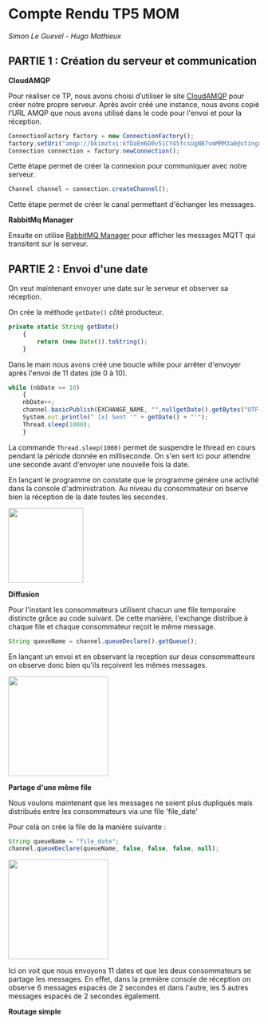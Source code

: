 # Compte Rendu TP5 MOM

*Simon Le Guevel* - 
*Hugo Mathieux*

## PARTIE 1 : Création du serveur et communication
**CloudAMQP**

Pour réaliser ce TP, nous avons choisi d’utiliser le site [CloudAMQP](https://www.cloudamqp.com/) pour créer notre propre serveur. Après avoir créé une instance, nous avons copié l’URL AMQP que nous avons utilisé dans le code pour l'envoi et pour la réception.

```jsx
ConnectionFactory factory = new ConnectionFactory();
factory.setUri("amqp://bkimztxi:kfDaEm6D0v51CY45fcsUgNB7vmMRM3a0@stingray.rmq.cloudamqp.com/bkimztxi");
Connection connection = factory.newConnection();
```
Cette étape permet de créer la connexion pour communiquer avec notre serveur.

```jsx
Channel channel = connection.createChannel();
```
Cette étape permet de créer le canal permettant d'échanger les messages.

**RabbitMq Manager**

Ensuite on utilise [RabbitMQ Manager](https://www.rabbitmq.com/) pour afficher les messages MQTT qui transitent sur le serveur.

## PARTIE 2 : Envoi d'une date

On veut maintenant envoyer une date sur le serveur et observer sa réception.

On crée la méthode `getDate()` côté producteur.
```jsx
private static String getDate()
    {
		return (new Date()).toString();
    }
```

Dans le main nous avons créé une boucle while pour arrêter d'envoyer après l'envoi de 11 dates (de 0 à 10).
```jsx
while (nbDate <= 10) 
    {
    nbDate++;
    channel.basicPublish(EXCHANGE_NAME, "",nullgetDate().getBytes("UTF-8"));
    System.out.println(" [x] Sent '" + getDate() + "'");
    Thread.sleep(1000);
    }
```
La commande `Thread.sleep(1000)` permet de suspendre le thread en cours pendant la période donnée en milliseconde. On s'en sert ici pour attendre une seconde avant d'envoyer une nouvelle fois la date.

En lançant le programme on constate que le programme génère une activité dans la console d'administration.
Au niveau du consommateur on bserve bien la réception de la date toutes les secondes.

<img src="https://user-images.githubusercontent.com/48157631/74085976-f67ddd80-4a7e-11ea-894c-f0f1f11ea6c3.PNG" height="150">

**Diffusion**

Pour l'instant les consommateurs utilisent chacun une file temporaire distincte grâce au code suivant. De cette manière, l'exchange distribue à chaque file et chaque consommateur reçoit le même message.

```jsx
String queueName = channel.queueDeclare().getQueue();
```

En lançant un envoi et en observant la reception sur deux consommatteurs on observe donc bien qu'ils reçoivent les mêmes messages.

<img src="https://user-images.githubusercontent.com/48157631/74086317-06e38780-4a82-11ea-965b-605d5ed7d1fa.PNG" height="200">

**Partage d'une même file**

Nous voulons maintenant que les messages ne soient plus dupliqués mais distribués entre les consommateurs via une file 'file_date'

Pour celà on crée la file de la manière suivante :

```jsx
String queueName = "file_date";
channel.queueDeclare(queueName, false, false, false, null);
```
<img src="https://user-images.githubusercontent.com/48157631/74086503-b4a36600-4a83-11ea-80cf-b965fdb3c2dc.PNG" height="200">

Ici on voit que nous envoyons 11 dates et que les deux consommateurs se partage les messages. En effet, dans la première console de réception on observe 6 messages espacés de 2 secondes et dans l'autre, les 5 autres messages espacés de 2 secondes également.

**Routage simple**

